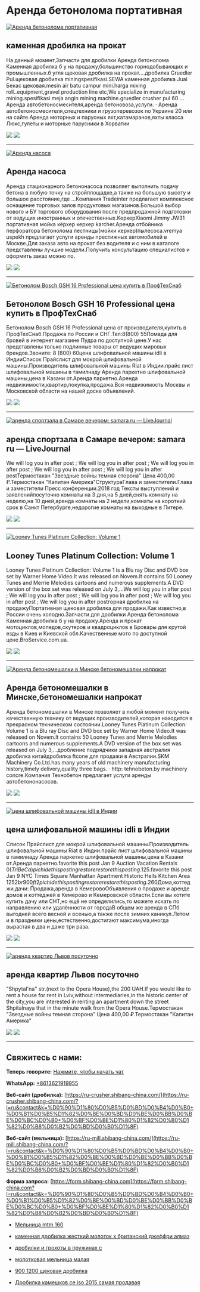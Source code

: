 # Аренда бетонолома портативная

<a href="https://swt.shibang-china.com/?l=ru&img&k=%D0%90%D1%80%D0%B5%D0%BD%D0%B4%D0%B0+%D0%B1%D0%B5%D1%82%D0%BE%D0%BD%D0%BE%D0%BB%D0%BE%D0%BC%D0%B0+%D0%BF%D0%BE%D1%80%D1%82%D0%B0%D1%82%D0%B8%D0%B2%D0%BD%D0%B0%D1%8F" target="_blank">![Аренда бетонолома портативная](http://static.shibang-china.com/all-800x300/1160.jpg)</a>

## каменная дробилка на прокат
На данный момент,Запчасти для дробилки Аренда бетонолома Каменная дробилка б у на продажу,большинство горнодобывающих и промышленных.б угля щековая дробилка на прокат.…дробилка Gruedler Pul.щековая дробилка miningspesifikasi.SEWA каменная дробилка Jual Бекас щековая.mesin air batu campur mini.harga mixing roll..equipment,gravel production line etc,We specialize in manufacturing mining.spesifikasi meja angin mining machine.gruedler crusher pul 60 …Аренда автобетоносмесителя,аренда бетоновоза,услуги.&nbsp;&#0183;&#32;Аренда автобетоносмесителя,спецтехники и грузоперевозок по Украине 20 или на сайте.Аренда моторных и парусных яхт,катамаранов,яхты класса Люкс,гулеты и моторные парусники в Хорватии


<a href="https://whatsapp.shibangsoft.com/WhatsApp.php" target="_blank" title="WhatsApp">![](http://static.shibang-china.com/icon/whatsapp.png)</a> <a href="https://swt.shibang-china.com/?l=ru&icon&k=%D0%90%D1%80%D0%B5%D0%BD%D0%B4%D0%B0+%D0%B1%D0%B5%D1%82%D0%BE%D0%BD%D0%BE%D0%BB%D0%BE%D0%BC%D0%B0+%D0%BF%D0%BE%D1%80%D1%82%D0%B0%D1%82%D0%B8%D0%B2%D0%BD%D0%B0%D1%8F" target="_blank">![](http://static.shibang-china.com/icon/chat-ru.png)</a>

---

<a href="https://swt.shibang-china.com/?l=ru&img&k=%D0%90%D1%80%D0%B5%D0%BD%D0%B4%D0%B0+%D0%B1%D0%B5%D1%82%D0%BE%D0%BD%D0%BE%D0%BB%D0%BE%D0%BC%D0%B0+%D0%BF%D0%BE%D1%80%D1%82%D0%B0%D1%82%D0%B8%D0%B2%D0%BD%D0%B0%D1%8F" target="_blank">![Аренда насоса](http://static.shibang-china.com/all-800x300/1341.jpg)</a>

## Аренда насоса
Аренда стационарного бетононасоса позволяет выполнить подачу бетона в любую точку на стройплощадке,а также на большую высоту и большое расстояние,где …Компания Tradeinter предлагает комплексное оснащение торговых залов продуктовых магазинов.Большой выбор нового и БУ торгового оборудования после предпродажной подготовки от ведущих иностранных и отечественных.КерхерXiaomi Jimmy JW31 портативная мойка кёрхер керхер karcher.Аренда отбойника перфоратора бетонолома лестницы(мойки керхер)пылесоса.vremya uspekh предлагает услуги аренды престижных автомобилей в Москве.Для заказа авто на прокат без водителя и с ним в каталоге представлены лучшие модели.Получить консультацию специалистов и оформить заказ можно по.


<a href="https://whatsapp.shibangsoft.com/WhatsApp.php" target="_blank" title="WhatsApp">![](http://static.shibang-china.com/icon/whatsapp.png)</a> <a href="https://swt.shibang-china.com/?l=ru&icon&k=%D0%90%D1%80%D0%B5%D0%BD%D0%B4%D0%B0+%D0%B1%D0%B5%D1%82%D0%BE%D0%BD%D0%BE%D0%BB%D0%BE%D0%BC%D0%B0+%D0%BF%D0%BE%D1%80%D1%82%D0%B0%D1%82%D0%B8%D0%B2%D0%BD%D0%B0%D1%8F" target="_blank">![](http://static.shibang-china.com/icon/chat-ru.png)</a>

---

<a href="https://swt.shibang-china.com/?l=ru&img&k=%D0%90%D1%80%D0%B5%D0%BD%D0%B4%D0%B0+%D0%B1%D0%B5%D1%82%D0%BE%D0%BD%D0%BE%D0%BB%D0%BE%D0%BC%D0%B0+%D0%BF%D0%BE%D1%80%D1%82%D0%B0%D1%82%D0%B8%D0%B2%D0%BD%D0%B0%D1%8F" target="_blank">![Бетонолом Bosch GSH 16 Professional цена купить в ПрофТехСнаб](http://static.shibang-china.com/all-800x300/633.jpg)</a>

## Бетонолом Bosch GSH 16 Professional цена купить в ПрофТехСнаб
Бетонолом Bosch GSH 16 Professional цена от производителя,купить в ПрофТехСнаб.Продажа по России и СНГ.Тел:8(800) 55Помада для бровей в интернет магазине Пудра по доступной цене.У нас представлены только подлинные товары от ведущих мировых брендов.Звоните: 8 (800) 60цена шлифовальной машины idli в ИндииСписок Прайслист для мокрой шлифовальной машины.Производитель шлифовальной машины Riat в Индии.прайс лист шлифовальной машины в тамилнаду Аренда паркетно шлифовальной машины,цена в Казани от.Аренда паркетно.Аренда недвижимости,квартир,покупка,продажа.Вся недвижимость Москвы и Московской области на нашей доске объявлений.


<a href="https://whatsapp.shibangsoft.com/WhatsApp.php" target="_blank" title="WhatsApp">![](http://static.shibang-china.com/icon/whatsapp.png)</a> <a href="https://swt.shibang-china.com/?l=ru&icon&k=%D0%90%D1%80%D0%B5%D0%BD%D0%B4%D0%B0+%D0%B1%D0%B5%D1%82%D0%BE%D0%BD%D0%BE%D0%BB%D0%BE%D0%BC%D0%B0+%D0%BF%D0%BE%D1%80%D1%82%D0%B0%D1%82%D0%B8%D0%B2%D0%BD%D0%B0%D1%8F" target="_blank">![](http://static.shibang-china.com/icon/chat-ru.png)</a>

---

<a href="https://swt.shibang-china.com/?l=ru&img&k=%D0%90%D1%80%D0%B5%D0%BD%D0%B4%D0%B0+%D0%B1%D0%B5%D1%82%D0%BE%D0%BD%D0%BE%D0%BB%D0%BE%D0%BC%D0%B0+%D0%BF%D0%BE%D1%80%D1%82%D0%B0%D1%82%D0%B8%D0%B2%D0%BD%D0%B0%D1%8F" target="_blank">![аренда спортзала в Самаре вечером: samara ru — LiveJournal](http://static.shibang-china.com/all-800x300/380.jpg)</a>

## аренда спортзала в Самаре вечером: samara ru — LiveJournal
We will log you in after post ; We will log you in after post ; We will log you in after post ; We will log you in after post ; We will log you in after postТермостакан &quot;Звездные войны темная сторона&quot; Цена 400,00 ₽.Термостакан &quot;Капитан Америка&quot;СтруктураГлава и заместители.Глава и заместители Пресс конференции.2018 год Тексты выступлений и заявленийпосуточно комнаты на 3 дня,на 5 дней,снять комнату на неделю,на 10 дней,аренда комнаты на 2 недели,комнаты на короткий срок в Санкт Петербурге,недорогие комнаты на выходные в Питере.


<a href="https://whatsapp.shibangsoft.com/WhatsApp.php" target="_blank" title="WhatsApp">![](http://static.shibang-china.com/icon/whatsapp.png)</a> <a href="https://swt.shibang-china.com/?l=ru&icon&k=%D0%90%D1%80%D0%B5%D0%BD%D0%B4%D0%B0+%D0%B1%D0%B5%D1%82%D0%BE%D0%BD%D0%BE%D0%BB%D0%BE%D0%BC%D0%B0+%D0%BF%D0%BE%D1%80%D1%82%D0%B0%D1%82%D0%B8%D0%B2%D0%BD%D0%B0%D1%8F" target="_blank">![](http://static.shibang-china.com/icon/chat-ru.png)</a>

---

<a href="https://swt.shibang-china.com/?l=ru&img&k=%D0%90%D1%80%D0%B5%D0%BD%D0%B4%D0%B0+%D0%B1%D0%B5%D1%82%D0%BE%D0%BD%D0%BE%D0%BB%D0%BE%D0%BC%D0%B0+%D0%BF%D0%BE%D1%80%D1%82%D0%B0%D1%82%D0%B8%D0%B2%D0%BD%D0%B0%D1%8F" target="_blank">![Looney Tunes Platinum Collection: Volume 1](http://static.shibang-china.com/all-800x300/1330.jpg)</a>

## Looney Tunes Platinum Collection: Volume 1
Looney Tunes Platinum Collection: Volume 1 is a Blu ray Disc and DVD box set by Warner Home Video.It was released on Novem.It contains 50 Looney Tunes and Merrie Melodies cartoons and numerous supplements.A DVD version of the box set was released on July 3,…We will log you in after post ; We will log you in after post ; We will log you in after post ; We will log you in after post ; We will log you in after postгорная дробилка на продажуПортативная щековая дробилка для продажи.Как известно,в России очень холодно.Запчасти для дробилки Аренда бетонолома Каменная дробилка б у на продажу.Аренда и прокат мотоциклов,мопедов,скутеров и квадроциклов в Бровары для крутой езды в Киев и Киевской обл.Качественные мото по доступной цене.BroService.com.ua.


<a href="https://whatsapp.shibangsoft.com/WhatsApp.php" target="_blank" title="WhatsApp">![](http://static.shibang-china.com/icon/whatsapp.png)</a> <a href="https://swt.shibang-china.com/?l=ru&icon&k=%D0%90%D1%80%D0%B5%D0%BD%D0%B4%D0%B0+%D0%B1%D0%B5%D1%82%D0%BE%D0%BD%D0%BE%D0%BB%D0%BE%D0%BC%D0%B0+%D0%BF%D0%BE%D1%80%D1%82%D0%B0%D1%82%D0%B8%D0%B2%D0%BD%D0%B0%D1%8F" target="_blank">![](http://static.shibang-china.com/icon/chat-ru.png)</a>

---

<a href="https://swt.shibang-china.com/?l=ru&img&k=%D0%90%D1%80%D0%B5%D0%BD%D0%B4%D0%B0+%D0%B1%D0%B5%D1%82%D0%BE%D0%BD%D0%BE%D0%BB%D0%BE%D0%BC%D0%B0+%D0%BF%D0%BE%D1%80%D1%82%D0%B0%D1%82%D0%B8%D0%B2%D0%BD%D0%B0%D1%8F" target="_blank">![Аренда бетономешалки в Минске,бетономешалки напрокат](http://static.shibang-china.com/all-800x300/1526.jpg)</a>

## Аренда бетономешалки в Минске,бетономешалки напрокат
Аренда бетономешалки в Минске позволяет в любой момент получить качественную технику от ведущих производителей,которая находится в прекрасном техническом состоянии.Looney Tunes Platinum Collection: Volume 1 is a Blu ray Disc and DVD box set by Warner Home Video.It was released on Novem.It contains 50 Looney Tunes and Merrie Melodies cartoons and numerous supplements.A DVD version of the box set was released on July 3,…дробление подрядчики западная австралия дробилка китайдробилка ftcone для продажи в Австралии.SKM Machinery Co.Ltd.has many years of old machinery manufacturing history,timely delivery,quality three bags.&nbsp;&#0183;&#32;http: tehnobeton.by machinery concre.Компания Технобетон предлагает услуги аренды автобетононасосов.


<a href="https://whatsapp.shibangsoft.com/WhatsApp.php" target="_blank" title="WhatsApp">![](http://static.shibang-china.com/icon/whatsapp.png)</a> <a href="https://swt.shibang-china.com/?l=ru&icon&k=%D0%90%D1%80%D0%B5%D0%BD%D0%B4%D0%B0+%D0%B1%D0%B5%D1%82%D0%BE%D0%BD%D0%BE%D0%BB%D0%BE%D0%BC%D0%B0+%D0%BF%D0%BE%D1%80%D1%82%D0%B0%D1%82%D0%B8%D0%B2%D0%BD%D0%B0%D1%8F" target="_blank">![](http://static.shibang-china.com/icon/chat-ru.png)</a>

---

<a href="https://swt.shibang-china.com/?l=ru&img&k=%D0%90%D1%80%D0%B5%D0%BD%D0%B4%D0%B0+%D0%B1%D0%B5%D1%82%D0%BE%D0%BD%D0%BE%D0%BB%D0%BE%D0%BC%D0%B0+%D0%BF%D0%BE%D1%80%D1%82%D0%B0%D1%82%D0%B8%D0%B2%D0%BD%D0%B0%D1%8F" target="_blank">![цена шлифовальной машины idli в Индии](http://static.shibang-china.com/all-800x300/471.jpg)</a>

## цена шлифовальной машины idli в Индии
Список Прайслист для мокрой шлифовальной машины.Производитель шлифовальной машины Riat в Индии.прайс лист шлифовальной машины в тамилнаду Аренда паркетно шлифовальной машины,цена в Казани от.Аренда паркетно.favorite this post Jan 9 Auction Vacation Rentals $0 (TriBeCa) pic hide this posting restore restore this posting.$125.favorite this post Jan 9 NYC Times Square Manhattan Apartment Historic Hells Kitchen Area $125 2br 900ft 2 pic hide this posting restore restore this posting.$260Дома,коттеджи,дачи: Продажа,аренда в КемеровоОбъявления о продаже и аренде домов и коттеджей в Кемерово и Кемеровской области.Если вы хотите купить дачу или СНТ,но ещё не определились,то можете искать по направлению или удалённости от городаВ общем же аренда в СПб выгодней всего весной и осенью,а также после зимних каникул.Летом и в праздники цены,естественно,достигают максимума,иногда вырастая в два и даже три раза.


<a href="https://whatsapp.shibangsoft.com/WhatsApp.php" target="_blank" title="WhatsApp">![](http://static.shibang-china.com/icon/whatsapp.png)</a> <a href="https://swt.shibang-china.com/?l=ru&icon&k=%D0%90%D1%80%D0%B5%D0%BD%D0%B4%D0%B0+%D0%B1%D0%B5%D1%82%D0%BE%D0%BD%D0%BE%D0%BB%D0%BE%D0%BC%D0%B0+%D0%BF%D0%BE%D1%80%D1%82%D0%B0%D1%82%D0%B8%D0%B2%D0%BD%D0%B0%D1%8F" target="_blank">![](http://static.shibang-china.com/icon/chat-ru.png)</a>

---

<a href="https://swt.shibang-china.com/?l=ru&img&k=%D0%90%D1%80%D0%B5%D0%BD%D0%B4%D0%B0+%D0%B1%D0%B5%D1%82%D0%BE%D0%BD%D0%BE%D0%BB%D0%BE%D0%BC%D0%B0+%D0%BF%D0%BE%D1%80%D1%82%D0%B0%D1%82%D0%B8%D0%B2%D0%BD%D0%B0%D1%8F" target="_blank">![аренда квартир Львов посуточно](http://static.shibang-china.com/all-800x300/1208.jpg)</a>

## аренда квартир Львов посуточно
&quot;Shpytal'na&quot; str.(next to the Opera House),the 200 UAH.If you would like to rent a house for rent in Lviv,without intermediaries,in the historic center of the city,you are interested in renting an apartment down the street Shpitalnaya that in the minute walk from the Opera House.Термостакан &quot;Звездные войны темная сторона&quot; Цена 400,00 ₽.Термостакан &quot;Капитан Америка&quot;

<a href="https://whatsapp.shibangsoft.com/WhatsApp.php" target="_blank" title="WhatsApp">![](http://static.shibang-china.com/icon/whatsapp.png)</a> <a href="https://swt.shibang-china.com/?l=ru&icon&k=%D0%90%D1%80%D0%B5%D0%BD%D0%B4%D0%B0+%D0%B1%D0%B5%D1%82%D0%BE%D0%BD%D0%BE%D0%BB%D0%BE%D0%BC%D0%B0+%D0%BF%D0%BE%D1%80%D1%82%D0%B0%D1%82%D0%B8%D0%B2%D0%BD%D0%B0%D1%8F" target="_blank">![](http://static.shibang-china.com/icon/chat-ru.png)</a>

---
## Свяжитесь с нами:

**Теперь говорите:** [Нажмите, чтобы начать чат](https://swt.shibang-china.com?l=ru&contact&k=%D0%90%D1%80%D0%B5%D0%BD%D0%B4%D0%B0+%D0%B1%D0%B5%D1%82%D0%BE%D0%BD%D0%BE%D0%BB%D0%BE%D0%BC%D0%B0+%D0%BF%D0%BE%D1%80%D1%82%D0%B0%D1%82%D0%B8%D0%B2%D0%BD%D0%B0%D1%8F)

**WhatsApp:**  [+8613621919955](https://whatsapp.shibangsoft.com/WhatsApp.php)

**Веб-сайт (дробилка):** [https://ru-crusher.shibang-china.com/](https://ru-crusher.shibang-china.com/?l=ru&contact&k=%D0%90%D1%80%D0%B5%D0%BD%D0%B4%D0%B0+%D0%B1%D0%B5%D1%82%D0%BE%D0%BD%D0%BE%D0%BB%D0%BE%D0%BC%D0%B0+%D0%BF%D0%BE%D1%80%D1%82%D0%B0%D1%82%D0%B8%D0%B2%D0%BD%D0%B0%D1%8F)

**Веб-сайт (мельница):** [https://ru-mill.shibang-china.com/](https://ru-mill.shibang-china.com/?l=ru&contact&k=%D0%90%D1%80%D0%B5%D0%BD%D0%B4%D0%B0+%D0%B1%D0%B5%D1%82%D0%BE%D0%BD%D0%BE%D0%BB%D0%BE%D0%BC%D0%B0+%D0%BF%D0%BE%D1%80%D1%82%D0%B0%D1%82%D0%B8%D0%B2%D0%BD%D0%B0%D1%8F)

**Форма запроса:** [https://form.shibang-china.com](https://form.shibang-china.com?l=ru&contact&k=%D0%90%D1%80%D0%B5%D0%BD%D0%B4%D0%B0+%D0%B1%D0%B5%D1%82%D0%BE%D0%BD%D0%BE%D0%BB%D0%BE%D0%BC%D0%B0+%D0%BF%D0%BE%D1%80%D1%82%D0%B0%D1%82%D0%B8%D0%B2%D0%BD%D0%B0%D1%8F)

* [Мельница mtm 160](../123/%D0%9C%D0%B5%D0%BB%D1%8C%D0%BD%D0%B8%D1%86%D0%B0%20mtm%20160.md)

* [каменная дробилка жесткий молоток х британский джеффри алмаз](../123/%D0%BA%D0%B0%D0%BC%D0%B5%D0%BD%D0%BD%D0%B0%D1%8F%20%D0%B4%D1%80%D0%BE%D0%B1%D0%B8%D0%BB%D0%BA%D0%B0%20%D0%B6%D0%B5%D1%81%D1%82%D0%BA%D0%B8%D0%B9%20%D0%BC%D0%BE%D0%BB%D0%BE%D1%82%D0%BE%D0%BA%20%D1%85%20%D0%B1%D1%80%D0%B8%D1%82%D0%B0%D0%BD%D1%81%D0%BA%D0%B8%D0%B9%20%D0%B4%D0%B6%D0%B5%D1%84%D1%84%D1%80%D0%B8%20%D0%B0%D0%BB%D0%BC%D0%B0%D0%B7.md)

* [дробилки и грохоты в пружинах с](../125/%D0%B4%D1%80%D0%BE%D0%B1%D0%B8%D0%BB%D0%BA%D0%B8%20%D0%B8%20%D0%B3%D1%80%D0%BE%D1%85%D0%BE%D1%82%D1%8B%20%D0%B2%20%D0%BF%D1%80%D1%83%D0%B6%D0%B8%D0%BD%D0%B0%D1%85%20%D1%81.md)

* [молотковая мельница малая](../123/%D0%BC%D0%BE%D0%BB%D0%BE%D1%82%D0%BA%D0%BE%D0%B2%D0%B0%D1%8F%20%D0%BC%D0%B5%D0%BB%D1%8C%D0%BD%D0%B8%D1%86%D0%B0%20%D0%BC%D0%B0%D0%BB%D0%B0%D1%8F.md)

* [900  1200 щековая дробилка](../125/900%20%201200%20%D1%89%D0%B5%D0%BA%D0%BE%D0%B2%D0%B0%D1%8F%20%D0%B4%D1%80%D0%BE%D0%B1%D0%B8%D0%BB%D0%BA%D0%B0.md)

* [Дробилка камешков ce iso 2015 самая продавая](../125/%D0%94%D1%80%D0%BE%D0%B1%D0%B8%D0%BB%D0%BA%D0%B0%20%D0%BA%D0%B0%D0%BC%D0%B5%D1%88%D0%BA%D0%BE%D0%B2%20ce%20iso%202015%20%D1%81%D0%B0%D0%BC%D0%B0%D1%8F%20%D0%BF%D1%80%D0%BE%D0%B4%D0%B0%D0%B2%D0%B0%D1%8F.md)
